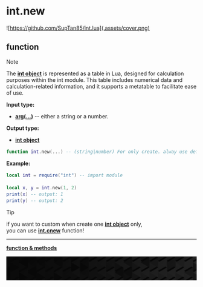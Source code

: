 # int.new

![https://github.com/SupTan85/int.lua](.assets/cover.png)

## function

> [!NOTE]
The [**int object**](../README.md#int-object) is represented as a table in Lua, designed for calculation purposes within the int module. This table includes numerical data and calculation-related information, and it supports a metatable to facilitate ease of use.

**Input type:**

- [**arg(...)**](type.vararg.md) -- either a string or a number.

**Output type:**

- [**int object**](type.intobj.md)

```lua
function int.new(...) -- (string|number) For only create. alway use default size! **BLOCK SIZE SHOULD BE SAME WHEN CALCULATE**
```

**Example:**

```lua
local int = require("int") -- import module

local x, y = int.new(1, 2)
print(x) -- output: 1
print(y) -- output: 2
```

>[!TIP]
if you want to custom when create one [**int object**](type.intobj.md) only,\
you can use [**int.cnew**](int.cnew.md) function!

---

[**function & methods**](../README.md#function--methods)

![end](.assets/bar.png)
